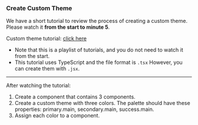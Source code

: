 ### Create Custom Theme

We have a short tutorial to review the process of creating a custom theme. Please watch it **from the start to minute 5**.

Custom theme tutorial: [click here](https://youtu.be/ZyQlpX7lCRE?si=0CZeitjbg04FMO6U)

- Note that this is a playlist of tutorials, and you do not need to watch it from the start.
- This tutorial uses TypeScript and the file format is `.tsx` However, you can create them with `.jsx`.


---

After watching the tutorial:

1. Create a component that contains 3 <Box> components.
2. Create a custom theme with three colors. The palette should have these properties: primary.main, secondary.main, success.main.
3. Assign each color to a <Box> component.
